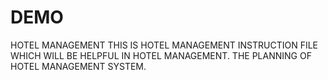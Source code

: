 # DEMO
HOTEL MANAGEMENT
THIS IS HOTEL MANAGEMENT INSTRUCTION FILE WHICH WILL BE HELPFUL IN HOTEL MANAGEMENT.
THE PLANNING OF HOTEL MANAGEMENT SYSTEM.

